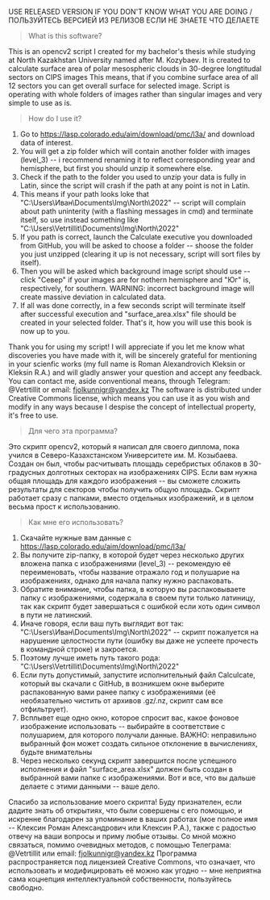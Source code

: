 USE RELEASED VERSION IF YOU DON'T KNOW WHAT YOU ARE DOING / ПОЛЬЗУЙТЕСЬ ВЕРСИЕЙ ИЗ РЕЛИЗОВ ЕСЛИ НЕ ЗНАЕТЕ ЧТО ДЕЛАЕТЕ

>What is this software?
>
  This is an opencv2 script I created for my bachelor's thesis while studying at North Kazakhstan University named after M. Kozybaev.
  It is created to calculate surface area of polar mesospheric clouds in 30-degree longtitudal sectors on CIPS images
  This means, that if you combine surface area of all 12 sectors you can get overall surface for selected image.
  Script is operating with whole folders of images rather than singular images and very simple to use as is.
>How do I use it?
  1. Go to https://lasp.colorado.edu/aim/download/pmc/l3a/ and download data of interest.
  2. You will get a zip folder which will contain another folder with images (level_3) -- i recommend renaming it to reflect corresponding year and hemisphere, but first you should unzip it somewhere else.
  3. Check if the path to the folder you used to unzip your data is fully in Latin, since the script will crash if the path at any point is not in Latin.
  4. This means if your path looks loke that "C:\Users\Иван\Documents\Img\North\2022" -- script will complain about path uninterity (with a flashing messages in cmd) and terminate itself, so use instead something like "C:\Users\Vetrtillit\Documents\Img\North\2022"
  5. If you path is correct, launch the Calculate executive you downloaded from GitHub, you will be asked to choose a folder -- shoose the folder you just unzipped (clearing it up is not necessary, script will sort files by itself).
  6. Then you will be asked which background image script should use -- click "Север" if your images are for nothern hemisphere and "Юг" is, respectively, for southern. WARNING: incorrect background image will create massive deviation in calculated data.
  7. If all was done correctly, in a few seconds script will terminate itself after successful execution and "surface_area.xlsx" file should be created in your selected folder. That's it, how you will use this book is now up to you.

Thank you for using my script! I will appreciate if you let me know what discoveries you have made with it, will be sincerely grateful for mentioning in your scienfic works (my full name is Roman Alexandrovich Kleksin or Kleksin R.A.) 
and will gladly answer your question and accept any feedback. 
You can contact me, aside conventional means, through Telegram: @Vetrtillit or email: fjolkunnigr@yandex.kz
The software is distributed under Creative Commons license, which means you can use it as you wish and modify in any ways because I despise the concept of intellectual property, it's free to use. 

> Для чего эта программа?
> 
  Это скрипт opencv2, который я написал для своего диплома, пока учился в Северо-Казахстанском Университете им. М. Козыбаева.
  Создан он был, чтобы расчитывать площадь серебристых облаков в 30-градусных долготных секторах на изображениях CIPS.
  Если вам нужна общая площадь для каждого изображения -- вы сможете сложить результаты для секторов чтобы получить общую площадь.
  Скрипт работает сразу с папками, вместо отдельных изображений, и в целом весьма прост к использованию.
> Как мне его использовать?
  1. Скачайте нужные вам данные с https://lasp.colorado.edu/aim/download/pmc/l3a/
  2. Вы получите zip-папку, в которой будет через несколько других вложена папка с изображениями (level_3) -- рекомендую её переименовать, чтобы название отражало год и полушарие на изображениях, однако для начала папку нужно распаковать.
  3. Обратите внимание, чтобы папка, в которую вы распаковываете папку с изображениями, содержала в своем пути только латиницу, так как скрипт будет завершаться с ошибкой если хоть один символ в пути не латинский.
  4. Иначе говоря, если ваш путь выглядит вот так: "C:\Users\Иван\Documents\Img\North\2022" -- скрипт пожалуется на нарушение целостности пути (ошибку вы даже не успеете прочесть в командной строке) и закроется.
  5. Поэтому лучше иметь путь такого рода: "C:\Users\Vetrtillit\Documents\Img\North\2022"
  6. Если путь допустимый, запустите исполнительный файл Calculcate, который вы скачали с GitHub, в возникшем окне выберите распакованную вами ранее папку с изображениями (её необязательно чистить от архивов .gz/.nz, скрипт сам все отфильтрует).
  7. Всплывет еще одно окно, которое спросит вас, какое фоновое изображение использовать -- выбирайте в соответствие с полушарием, для которого получали данные. ВАЖНО: неправильно выбранный фон может создать сильное отклонение в вычислениях, будьте внимательны
  8. Через несколько секунд скрипт завершится после успешного исполнения и файл "surface_area.xlsx" должен быть создан в выбранной вами папке с изображениями. Вот и все, что вы дальше делаете с этими данными -- ваше дело.

Спасибо за использование моего скрипта! Буду признателен, если дадите знать об открытиях, что были совершены с его помощью, и искренне благодарен за упоминание в ваших работах (мое полное имя -- Клексин Роман Александрович или Клексин Р.А.),
также с радостью отвечу на ваши вопросы и приму любые отзывы.
Со мной можно связаться, помимо очевидных методов, с помощью Телеграма: @Vetrtillit или email: fjolkunnigr@yandex.kz
Программа распространяется под лицензией Creative Commons, что означает, что использовать и модифицировать её можно как угодно -- мне неприятна сама коцнепция интеллектуальной собственности, пользуйтесь свободно.
